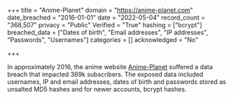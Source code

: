 +++
title = "Anime-Planet"
domain = "https://anime-planet.com"
date_breached = "2016-01-01"
date = "2022-05-04"
record_count = "368,507"
privacy = "Public"
Verified = "True"
hashing = ["bcrypt"]
breached_data = ["Dates of birth", "Email addresses", "IP addresses", "Passwords", "Usernames"]
categories = []
acknowledged = "No"

+++

In approximately 2016, the anime website <a href="https://www.anime-planet.com/" target="_blank" rel="noopener">Anime-Planet</a> suffered a data breach that impacted 369k subscribers. The exposed data included usernames, IP and email addresses, dates of birth and passwords stored as unsalted MD5 hashes and for newer accounts, bcrypt hashes.
